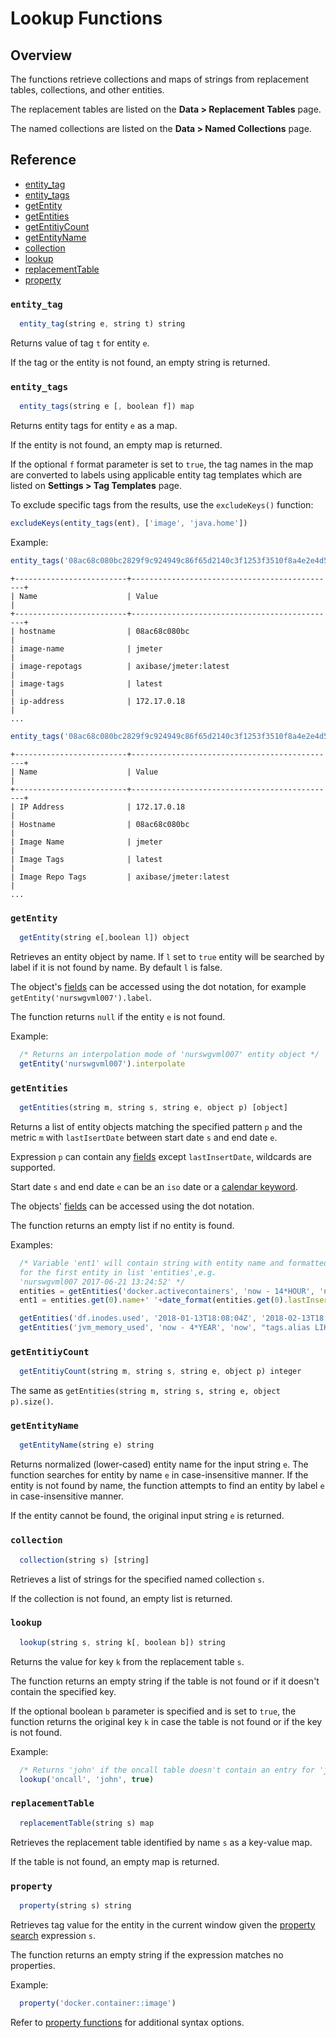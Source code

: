 # Lookup Functions

## Overview

The functions retrieve collections and maps of strings from replacement tables, collections, and other entities.

The replacement tables are listed on the **Data > Replacement Tables** page.

The named collections are listed on the **Data > Named Collections** page.

## Reference

* [entity_tag](#entity_tag)
* [entity_tags](#entity_tags)
* [getEntity](#getentity)
* [getEntities](#getentities)
* [getEntitiyCount](#getentitiycount)
* [getEntityName](#getentityname)
* [collection](#collection)
* [lookup](#lookup)
* [replacementTable](#replacementtable)
* [property](#property)

### `entity_tag`

```javascript
  entity_tag(string e, string t) string
```

Returns value of tag `t` for entity `e`.

If the tag or the entity is not found, an empty string is returned.

### `entity_tags`

```javascript
  entity_tags(string e [, boolean f]) map
```
Returns entity tags for entity `e` as a map.

If the entity is not found, an empty map is returned.

If the optional `f` format parameter is set to `true`, the tag names in the map are converted to labels using applicable entity tag templates which are listed on **Settings > Tag Templates** page.

To exclude specific tags from the results, use the `excludeKeys()` function:

```javascript
excludeKeys(entity_tags(ent), ['image', 'java.home'])
```

Example:

```javascript
entity_tags('08ac68c080bc2829f9c924949c86f65d2140c3f1253f3510f8a4e2e4d5219e2b')
```

```
+-------------------------+----------------------------------------------+
| Name                    | Value                                        |
+-------------------------+----------------------------------------------+
| hostname                | 08ac68c080bc                                 |
| image-name              | jmeter                                       |
| image-repotags          | axibase/jmeter:latest                        |
| image-tags              | latest                                       |
| ip-address              | 172.17.0.18                                  |
...
```

```javascript
entity_tags('08ac68c080bc2829f9c924949c86f65d2140c3f1253f3510f8a4e2e4d5219e2b', true)
```

```
+-------------------------+----------------------------------------------+
| Name                    | Value                                        |
+-------------------------+----------------------------------------------+
| IP Address              | 172.17.0.18                                  |
| Hostname                | 08ac68c080bc                                 |
| Image Name              | jmeter                                       |
| Image Tags              | latest                                       |
| Image Repo Tags         | axibase/jmeter:latest                        |
...
```

### `getEntity`

```javascript
  getEntity(string e[,boolean l]) object
```
Retrieves an entity object by name. If `l` set to `true` entity will be searched by label if it is not found by name. By default `l` is false.

The object's [fields](entity-fields.md) can be accessed using the dot notation, for example `getEntity('nurswgvml007').label`.

The function returns `null` if the entity `e` is not found.

Example:

```javascript
  /* Returns an interpolation mode of 'nurswgvml007' entity object */
  getEntity('nurswgvml007').interpolate
```

### `getEntities`

```javascript
  getEntities(string m, string s, string e, object p) [object]
```
Returns a list of entity objects matching the specified pattern `p` and the metric `m` with `lastIsertDate` between start date `s` and end date `e`. 

Expression `p` can contain any [fields](../api/meta/entity/list.md#fields) except `lastInsertDate`, wildcards are supported.

Start date `s` and end date `e` can be an `iso` date or a [calendar keyword](../shared/calendar.md#keywords).

The objects' [fields](entity-fields.md) can be accessed using the dot notation.

The function returns an empty list if no entity is found.

Examples:

```javascript
  /* Variable 'ent1' will contain string with entity name and formatted lastInsertTime
  for the first entity in list 'entities',e.g. 
  'nurswgvml007 2017-06-21 13:24:52' */
  entities = getEntities('docker.activecontainers', 'now - 14*HOUR', 'now - 5 * MINUTE', "tags.status != 'deleted'")
  ent1 = entities.get(0).name+' '+date_format(entities.get(0).lastInsertTime, "yyyy-MM-dd HH:mm:ss ", "UTC")
```

```javascript
  getEntities('df.inodes.used', '2018-01-13T18:08:04Z', '2018-02-13T18:08:04Z', "enabled=true")  
  getEntities('jvm_memory_used', 'now - 4*YEAR', 'now', "tags.alias LIKE '00*'")
```

### `getEntitiyCount`

```javascript
  getEntitiyCount(string m, string s, string e, object p) integer
```
The same as `getEntities(string m, string s, string e, object p).size()`.

### `getEntityName`

```javascript
  getEntityName(string e) string
```
Returns normalized (lower-cased) entity name for the input string `e`. The function searches for entity by name `e` in case-insensitive manner. If the entity is not found by name, the function attempts to find an entity by label `e` in case-insensitive manner. 

If the entity cannot be found, the original input string `e` is returned.

### `collection`

```javascript
  collection(string s) [string]
```

Retrieves a list of strings for the specified named collection `s`. 

If the collection is not found, an empty list is returned.

### `lookup`

```javascript
  lookup(string s, string k[, boolean b]) string
```

Returns the value for key `k` from the replacement table `s`. 

The function returns an empty string if the table is not found or if it doesn't contain the specified key.

If the optional boolean `b` parameter is specified and is set to `true`, the function returns the original key `k` in case the table is not found or if the key is not found.

Example:

```javascript  
  /* Returns 'john' if the oncall table doesn't contain an entry for 'john' */
  lookup('oncall', 'john', true)
```

### `replacementTable`

```javascript
  replacementTable(string s) map
```

Retrieves the replacement table identified by name `s` as a key-value map.

If the table is not found, an empty map is returned.

### `property`

```javascript
  property(string s) string
```

Retrieves tag value for the entity in the current window given the [property search](property-search.md) expression `s`.

The function returns an empty string if the expression matches no properties.

Example:

```javascript
  property('docker.container::image')
```

Refer to [property functions](functions-property.md#property) for additional syntax options.

